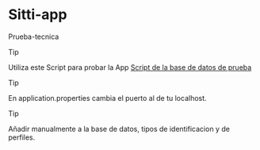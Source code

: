 # Sitti-app
Prueba-tecnica

>[!TIP]
Utiliza este Script para probar la App [Script de la base de datos de prueba](Sitii-app\script.sql)

>[!TIP]
En application.properties cambia el puerto al de tu localhost.

>[!TIP]
Añadir manualmente a la base de datos, tipos de identificacion y de perfiles.

